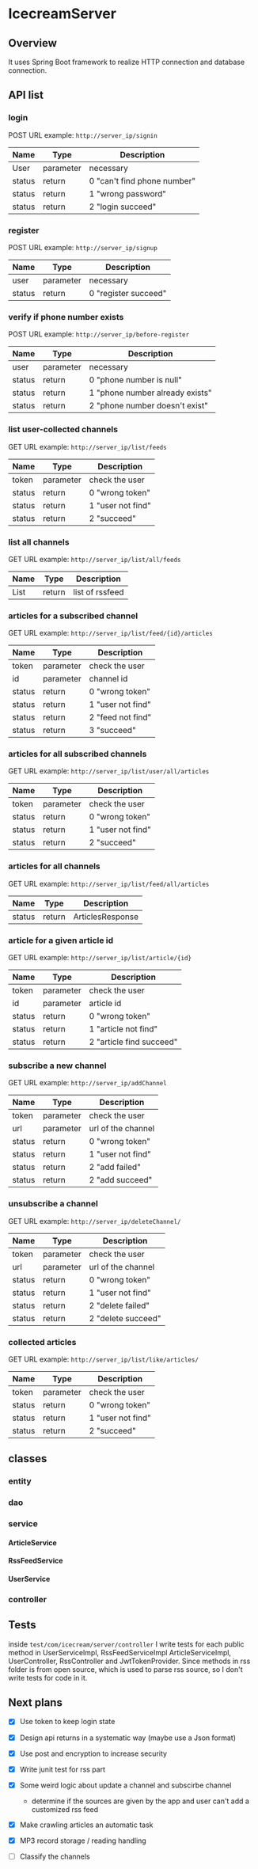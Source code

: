 # IcecreamServer
## Overview

It uses Spring Boot framework to realize HTTP connection and database connection.

## API list

### login
POST
URL example: `http://server_ip/signin`

| Name | Type | Description |
| - | - | - |
| User | parameter | necessary |
| status | return | 0 "can't find phone number" |
| status | return | 1 "wrong password" |
| status | return | 2 "login succeed" |

### register
POST
URL example: `http://server_ip/signup`

| Name | Type | Description |
| - | - | - |
| user | parameter | necessary |
| status    | return | 0 "register succeed" |

### verify if phone number exists
POST
URL example: `http://server_ip/before-register`

| Name | Type | Description |
| - | - | - |
| user | parameter | necessary |
| status    | return |0 "phone number is null" |
| status    | return |1 "phone number already exists" |
| status    | return |2 "phone number doesn't exist" |

### list user-collected channels
GET
URL example: `http://server_ip/list/feeds`

| Name | Type | Description |
| - | - | - |
| token | parameter | check the user |
| status    | return |0 "wrong token" |
| status    | return |1 "user not find" |
| status    | return |2 "succeed" |

### list all channels
GET
URL example: `http://server_ip/list/all/feeds`

| Name | Type | Description |
| - | - | - |
| List<RssFeed>    | return |list of rssfeed |

### articles for a subscribed channel
GET
URL example: `http://server_ip/list/feed/{id}/articles`

| Name | Type | Description |
| - | - | - |
| token | parameter | check the user |
| id | parameter | channel id |
| status    | return |0 "wrong token" |
| status    | return |1 "user not find" |
| status    | return |2 "feed not find" |
| status    | return |3 "succeed" |

### articles for all subscribed channels
GET
URL example: `http://server_ip/list/user/all/articles`

| Name | Type | Description |
| - | - | - |
| token | parameter | check the user |
| status    | return |0 "wrong token" |
| status    | return |1 "user not find" |
| status    | return |2 "succeed" |

### articles for all channels
GET
URL example: `http://server_ip/list/feed/all/articles`

| Name | Type | Description |
| - | - | - |
| status    | return | ArticlesResponse |


### article for a given article id
GET
URL example: `http://server_ip/list/article/{id}`

| Name | Type | Description |
| - | - | - |
| token | parameter | check the user |
| id | parameter | article id |
| status    | return |0 "wrong token" |
| status    | return |1 "article not find" |
| status    | return |2 "article find succeed" |

### subscribe a new channel
GET
URL example: `http://server_ip/addChannel`

| Name | Type | Description |
| - | - | - |
| token | parameter | check the user |
| url | parameter | url of the channel |
| status    | return |0 "wrong token" |
| status    | return |1 "user not find" |
| status    | return |2 "add failed" |
| status    | return |2 "add succeed" |


### unsubscribe a channel
GET
URL example: `http://server_ip/deleteChannel/`

| Name | Type | Description |
| - | - | - |
| token  | parameter | check the user     |
| url    | parameter | url of the channel |
| status    | return |0 "wrong token" |
| status | return    | 1 "user not find"  |
| status    | return |2 "delete failed" |
| status    | return |2 "delete succeed" |

### collected articles
GET
URL example: `http://server_ip/list/like/articles/`

| Name | Type | Description |
| - | - | - |
| token  | parameter | check the user     |
| status    | return |0 "wrong token" |
| status | return    | 1 "user not find"  |
| status    | return |2 "succeed" |

## classes
### entity

### dao

### service
#### ArticleService
#### RssFeedService
#### UserService


### controller

## Tests
inside `test/com/icecream/server/controller`
I write tests for each public method in UserServiceImpl, RssFeedServiceImpl
ArticleServiceImpl, UserController, RssController and JwtTokenProvider.
Since methods in rss folder is from open source, which is used to parse rss source,
so I don't write tests for code in it.

## Next plans
* [X] Use token to keep login state
* [X] Design api returns in a systematic way (maybe use a Json format)
* [X] Use post and encryption to increase security
* [X] Write junit test for rss part
* [X] Some weird logic about update a channel and subscirbe channel
  * determine if the sources are given by the app and user can't add a customized rss feed

* [X] Make crawling articles an automatic task
* [X] MP3 record storage / reading handling
* [ ] Classify the channels 